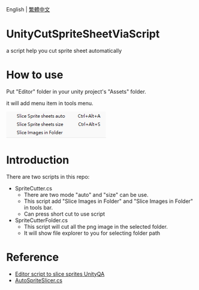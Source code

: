 English | [繁體中文](README_TCH.md)
# UnityCutSpriteSheetViaScript
a script help you cut sprite sheet automatically

# How to use
Put "Editor" folder in your unity project's "Assets" folder.

it will add menu item in tools menu.

![menu](image/menu.png)

# Introduction
There are two scripts in this repo:
* SpriteCutter.cs
  * There are two mode "auto" and "size" can be use.
  * This script add "Slice Images in Folder" and "Slice Images in Folder" in tools bar.
  * Can press short cut to use script
* SpriteCutterFolder.cs
  * This script will cut all the png image in the selected folder.
  * It will show file explorer to you for selecting folder path

# Reference
* [Editor script to slice sprites UnityQA](https://discussions.unity.com/t/editor-script-to-slice-sprites/135690)
* [AutoSpriteSlicer.cs](https://gist.github.com/shadesbelow/8a6ddc54db795241f3cff539db6ea487)
